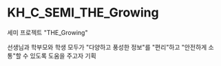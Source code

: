 # KH_C_SEMI_THE_Growing

세미 프로젝트 "THE_Growing"


선생님과 학부모와 학생 모두가
"다양하고 풍성한 정보"를
"편리"하고
"안전하게 소통"할 수 있도록 도움을 주고자 기획
